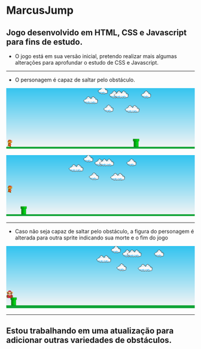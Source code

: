 # MarcusJump
 ## Jogo desenvolvido em HTML, CSS e Javascript para fins de estudo. ##
 
 * O jogo está em sua versão inicial, pretendo realizar mais algumas alterações para aprofundar o estudo de CSS e Javascript.
 
 ***
 * O personagem é capaz de saltar pelo obstáculo. 
 
![print1](https://github.com/TiagoTLM/MarcusJump/blob/main/images/print1.png?raw=true)

![print2](https://github.com/TiagoTLM/MarcusJump/blob/main/images/print2.png?raw=true)

***

* Caso não seja capaz de saltar pelo obstáculo, a figura do personagem é alterada para outra sprite indicando sua morte e o fim do jogo

![print3](https://github.com/TiagoTLM/MarcusJump/blob/main/images/print3.png?raw=true)

***

## Estou trabalhando em uma atualização para adicionar outras variedades de obstáculos.
